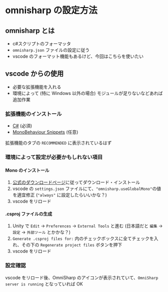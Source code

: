# omnisharp の設定方法

## omnisharp とは

- c#スクリプトのフォーマッタ
- `omnisharp.json` ファイルの設定に従う
- vscode のフォーマット機能もあるけど、今回はこちらを使いたい

## vscode からの使用

- 必要な拡張機能を入れる
- 環境によって (特に Windows 以外の場合) モジュールが足りないなどあれば追加作業

### 拡張機能のインストール

- [C#](https://marketplace.visualstudio.com/items?itemName=ms-dotnettools.csharp) (必須)
- [MonoBehaviour Snippets](https://marketplace.visualstudio.com/items?itemName=zrachod.mono-snippets) (任意)

拡張機能のタブの `RECOMMENDED` に表示されているはず

### 環境によって設定が必要かもしれない項目

#### Mono のインストール

1. [公式のダウンロードページ](https://www.mono-project.com/download/stable/)に従ってダウンロード・インストール
1. vscode の `settings.json` ファイルにて、`"omnisharp.useGlobalMono"`の値を適宜修正 (`"always"` に設定したらいいかな？)
1. vscode をリロード

#### .csproj ファイルの生成

1. Unity で `Edit` -> `Preferences` -> `External Tools` と進む (日本語だと `編集` -> `設定` -> `外部ツール` とかかな？)
1. `Generate .csproj files for:` 内のチェックボックスに全てチェックを入れ、その下の `Regenerate project files` ボタンを押下
1. vscode をリロード

### 設定確認

vscode をリロード後、OmniSharp のアイコンが表示されていて、`OmniSharp server is running` となっていれば OK
